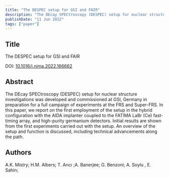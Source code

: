 ```yaml
---
title: "The DESPEC setup for GSI and FAIR"
description: "The DEcay SPECtroscopy (DESPEC) setup for nuclear structure investigations was developed and commissioned at GSI, Germany in preparation for a full campaign..."
publishDate: "11 Jun 2022"
tags: ["paper"]
---
```


## Title
The DESPEC setup for GSI and FAIR

DOI: [10.1016/j.nima.2022.166662](https://doi.org/10.1016/j.nima.2022.166662)


## Abstract
The DEcay SPECtroscopy (DESPEC) setup for nuclear structure investigations was developed and commissioned at GSI, Germany in preparation for a full campaign of experiments at the FRS and Super-FRS. In this paper, we report on the first employment of the setup in the hybrid configuration with the AIDA implanter coupled to the FATIMA LaBr
(Ce) fast-timing array, and high-purity germanium detectors. Initial results are shown from the first experiments carried out with the setup. An overview of the setup and function is discussed, including technical advancements along the path.


## Authors
A.K. Mistry; H.M. Albers; T. Arıcı ;A. Banerjee; G. Benzoni; A. Soylu , E. Sahin;  
